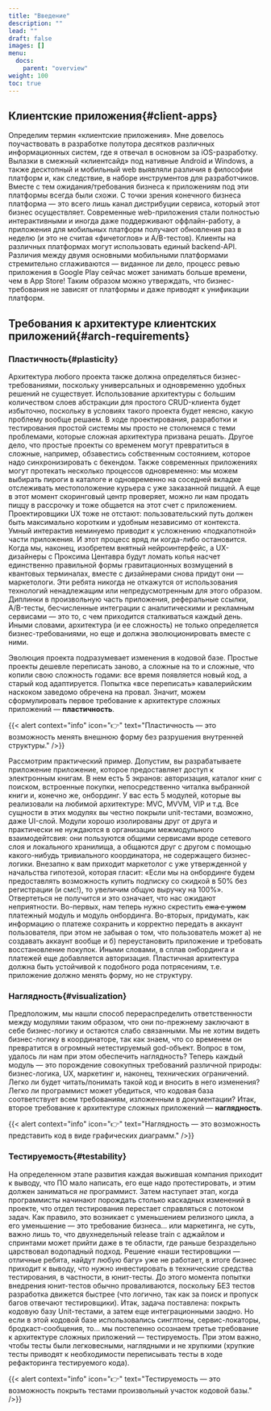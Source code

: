 ```yaml
---
title: "Введение"
description: ""
lead: ""
draft: false
images: []
menu:
  docs:
    parent: "overview"
weight: 100
toc: true
---
```


## Клиентские приложения{#client-apps}

Определим термин «клиентские приложения». Мне довелось поучаствовать в разработке полутора десятков различных информационных систем, где я отвечал в основном за  iOS-разработку. Вылазки в смежный «клиентсайд» под нативные Android и Windows, а также десктопный и мобильный web выявляли различия в философии платформ и, как следствие, в наборе инструментов для разработчиков. Вместе с тем ожидания/требования бизнеса к приложениям под эти платформы всегда были схожи. С точки зрения конечного бизнеса платформа — это всего лишь канал дистрибуции сервиса, который этот бизнес осуществляет. Современные web-приложения стали полностью интерактивными и иногда даже поддерживают оффлайн-работу, а приложения для мобильных платформ получают обновления раз в неделю (и это не считая «фичетоглов» и A/B-тестов). Клиенты на различных платформах могут использовать единый backend-API. Различия между двумя основными мобильными платформами стремительно сглаживаются — виданное ли дело, процесс ревью приложения в Google Play сейчас может занимать больше времени, чем в App Store! Таким образом можно утверждать, что бизнес-требования не зависят от платформы и даже приводят к унификации платформ.

## Требования к архитектуре клиентских приложений{#arch-requirements}

### Пластичность{#plasticity}

Архитектура любого проекта также должна определяться бизнес-требованиями, поскольку универсальных и одновременно удобных решений не существует. Использование архитектуры с большим количеством слоев абстракции для простого CRUD-клиента будет избыточно, поскольку в условиях такого проекта будет неясно, какую проблему вообще решаем. В ходе проектирования, разработки и тестирования простой системы мы просто не столкнемся с теми проблемами, которые сложная архитектура призвана решать. Другое дело, что простые проекты со временем могут превратиться в сложные, например, обзавестись собственным состоянием, которое надо синхронизировать с бекендом. Также современных приложениях могут протекать несколько процессов одновременно: мы можем выбирать пироги в каталоге и одновременно на соседней вкладке отслеживать местоположение курьера с уже заказанной пиццей. А еще в этот момент скоринговый центр проверяет, можно ли нам продать пиццу в рассрочку и тоже общается на этот счет с приложением. Проектировщики UX тоже не отстают: пользовательский путь должен быть максимально коротким и удобным независимо от контекста. Умный интерактив неминуемо приводит к усложнению «подкапотной» части приложения. И этот процесс вряд ли когда-либо остановится. Когда мы, наконец, изобретем внятный нейроинтерфейс, а UX-дизайнеры с Проксима Центавра будут ломать копья насчет единственно правильной формы гравитационных возмущений в квантовых терминалах, вместе с дизайнерами снова придут они — маркетологи. Эти ребята никогда не откажутся от использования технологий ненадлежащим или непредусмотренным для этого образом. Диплинки в произвольную часть приложения, реферальные ссылки, A/B-тесты, бесчисленные интеграции с аналитическими и рекламным сервисами — это то, с чем приходится сталкиваться каждый день.  Иными словами, архитектура (и ее сложность) не только определяется бизнес-требованиями, но еще и должна эволюционировать вместе с ними. 

Эволюция проекта подразумевает изменения в кодовой базе. Простые проекты дешевле переписать заново, а сложные на то и сложные, что копили свою сложность годами: все время появляется новый код, а старый код адаптируется. Попытка «все переписать» кавалерийским наскоком заведомо обречена на провал. Значит, можем сформулировать первое требование к архитектуре сложных приложений — **пластичность**.

{{< alert context="info" icon="👉" text="Пластичность — это возможность менять внешнюю форму без разрушения внутренней структуры." />}}

Рассмотрим практический пример. Допустим, вы разрабатываете приложение приложение, которое предоставляет доступ к электронным книгам. В нем есть 5 экранов: авторизация, каталог книг с поиском, встроенные покупки, непосредственно читалка выбранной книги и, конечно же, онбординг. У вас есть 5 модулей, которые вы реализовали на любимой архитектуре: MVC, MVVM, VIP и т.д. Все сущности в этих модулях вы честно покрыли unit-тестами, возможно, даже UI-слой. Модули хорошо изолированы друг от друга и практически не нуждаются в организации межмодульного взаимодейтсвия: они пользуются общими сервисами вроде сетевого слоя и локального хранилища, а общаются друг с другом с помощью какого-нибудь тривиального координатора, не содержащего бизнес-логики. Внезапно к вам приходит маркетолог с уже утвержденной у начальства гипотезой, которая гласит: «Если мы на онбординге будем предоставлять возможность купить подписку со скидкой в 50% без регистрации (и смс!), то увеличим общую выручку на 100%». Отвертеться не получится и это означает, что нас ожидают неприятности. Во-первых, нам теперь нужно скрестить ~~ежа с ужом~~ платежный модуль и модуль онбординга. Во-вторых, придумать, как информацию о платеже сохранить и корректно передать в аккаунт пользователя, при этом не забывая  о том, что пользователь может а) не создавать аккаунт вообще и б) переустановить приложение и требовать восстановление покупок. Иными словами, в сплав онбординга и платежей еще добавляется авторизация. Пластичная архитектура должна быть устойчивой к подобного рода потрясениям, т.е. приложение должно менять форму, но не структуру.

### Наглядность{#visualization}

Предположим, мы нашли способ перераспределить ответственности между модулями таким образом, что они по-прежнему заключают в себе бизнес-логику и  остаются слабо связанными. Мы не хотим видеть бизнес-логику в координаторе, так как знаем, что со временем он превратится в огромный нетестируемый god-объект. Вопрос в том, удалось ли нам при этом обеспечить наглядность? Теперь каждый модуль — это порождение совокупных требований различной природы: бизнес-логика, UX, маркетинг и, наконец, технических ограничений. Легко ли будет читать/понимать такой код и вносить в него изменения? Легко ли программист может убедиться, что кодовая база соответствует всем требованиям, изложенным в документации? Итак, второе требование к архитектуре сложных приложений — **наглядность**.

{{< alert context="info" icon="👉" text="Наглядность — это возможность представить код в виде графических диаграмм." />}}

### Тестируемость{#testability}

На определенном этапе развития каждая выжившая компания приходит к выводу, что ПО мало написать, его еще надо протестировать, и этим должен заниматься *не* программист. Затем наступает этап, когда программисты начинают порождать столько каскадных изменений в проекте, что отдел тестирования перестает справляться с потоком задач. Как правило, это возникает с уменьшением релизного цикла, а его уменьшение — это требование бизнеса... или маркетинга, не суть, важно лишь то, что двухнедельный release train с аджайлом и спринтами может прийти даже в те области, где раньше безраздельно царствовал водопадный подход. Решение «наши тестировщики — отличные ребята, найдут любую багу» уже не работает, в итоге бизнес приходит к выводу, что нужно инвестировать в технические средства тестирования, в частности, в юнит-тесты. До этого момента попытки внедрения юнит-тестов обычно проваливаются, поскольку БЕЗ тестов разработка движется быстрее (что логично, так как за поиск и пропуск багов отвечают тестировщики). Итак, задача поставлена: покрыть кодовую базу Unit-тестами, а затем еще интеграционными заодно. Но если в этой кодовой базе использовались синглтоны, сервис-локаторы, бродкаст-сообщения, то... мы постепенно осознаем третье требование к архитектуре сложных приложений — тестируемость. При этом важно, чтобы тесты были легковесными, наглядными и не хрупкими (хрупкие тесты приводят к необходимости переписывать тесты в ходе рефакторинга тестируемого кода).

{{< alert context="info" icon="👉" text="Тестируемость — это возможность покрыть тестами произвольный участок кодовой базы." />}}



